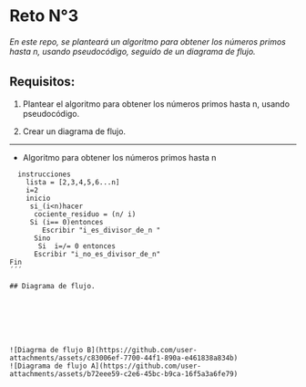 # Reto N°3
###### <p> En este repo, se planteará un algoritmo para obtener los números primos hasta n, usando pseudocódigo, seguido de un diagrama de flujo.

## Requisitos:
1.  Plantear el algoritmo para obtener los números primos hasta n, usando pseudocódigo.

2.  Crear un diagrama de flujo.


------------
- Algoritmo para obtener los números primos hasta n

```pseudocode
  instrucciones
    lista = [2,3,4,5,6...n]
	i=2
	inicio
	 si_(i<n)hacer
	  cociente_residuo = (n/ i)
     Si (i== 0)entonces
        Escribir "i_es_divisor_de_n "
      Sino
       Si  i=/= 0 entonces
      Escribir "i_no_es_divisor_de_n"
Fin
´´´

## Diagrama de flujo.







![Diagrma de flujo B](https://github.com/user-attachments/assets/c83006ef-7700-44f1-890a-e461838a834b)
![Diagrama de flujo A](https://github.com/user-attachments/assets/b72eee59-c2e6-45bc-b9ca-16f5a3a6fe79)
